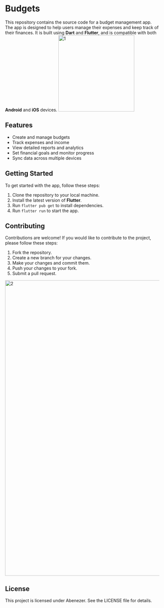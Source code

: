 # Budgets

This repository contains the source code for a budget management app. The app is designed to help users manage their expenses and keep track of their finances. It is built using **Dart** and **Flutter**, and is compatible with both **Android** and **iOS** devices.
<img width="248" alt="1" src="https://github.com/AbeBekele12/budgets/assets/113382918/96b83652-57a0-45b8-abcb-c2f0ae453c55">


## Features

- Create and manage budgets
- Track expenses and income
- View detailed reports and analytics
- Set financial goals and monitor progress
- Sync data across multiple devices

## Getting Started

To get started with the app, follow these steps:

1. Clone the repository to your local machine.
2. Install the latest version of **Flutter**.
3. Run `flutter pub get` to install dependencies.
4. Run `flutter run` to start the app.

## Contributing

Contributions are welcome! If you would like to contribute to the project, please follow these steps:

1. Fork the repository.
2. Create a new branch for your changes.
3. Make your changes and commit them.
4. Push your changes to your fork.
5. Submit a pull request.

  <img width="961" alt="2" src="https://github.com/AbeBekele12/budgets/assets/113382918/7ec8ae36-a189-4c56-81fe-1b6e474775e5">

   
## License

This project is licensed under Abenezer. See the LICENSE file for details.
